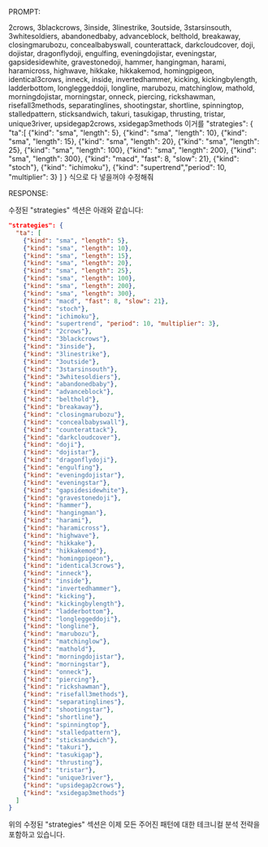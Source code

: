 PROMPT:

2crows, 3blackcrows, 3inside, 3linestrike, 3outside, 3starsinsouth, 3whitesoldiers, abandonedbaby, advanceblock, belthold, breakaway, closingmarubozu, concealbabyswall, counterattack, darkcloudcover, doji, dojistar, dragonflydoji, engulfing, eveningdojistar, eveningstar, gapsidesidewhite, gravestonedoji, hammer, hangingman, harami, haramicross, highwave, hikkake, hikkakemod, homingpigeon, identical3crows, inneck, inside, invertedhammer, kicking, kickingbylength, ladderbottom, longleggeddoji, longline, marubozu, matchinglow, mathold, morningdojistar, morningstar, onneck, piercing, rickshawman, risefall3methods, separatinglines, shootingstar, shortline, spinningtop, stalledpattern, sticksandwich, takuri, tasukigap, thrusting, tristar, unique3river, upsidegap2crows, xsidegap3methods 이거를 "strategies": { "ta":\[ {"kind": "sma", "length": 5}, {"kind": "sma", "length": 10}, {"kind": "sma", "length": 15}, {"kind": "sma", "length": 20}, {"kind": "sma", "length": 25}, {"kind": "sma", "length": 100}, {"kind": "sma", "length": 200}, {"kind": "sma", "length": 300}, {"kind": "macd", "fast": 8, "slow": 21}, {"kind": "stoch"}, {"kind": "ichimoku"}, {"kind": "supertrend","period": 10, "multiplier": 3} \] } 식으로 다 넣을꺼야 수정해줘

RESPONSE:

수정된 "strategies" 섹션은 아래와 같습니다:

```json
"strategies": {
  "ta": [
    {"kind": "sma", "length": 5},
    {"kind": "sma", "length": 10},
    {"kind": "sma", "length": 15},
    {"kind": "sma", "length": 20},
    {"kind": "sma", "length": 25},
    {"kind": "sma", "length": 100},
    {"kind": "sma", "length": 200},
    {"kind": "sma", "length": 300},
    {"kind": "macd", "fast": 8, "slow": 21},
    {"kind": "stoch"},
    {"kind": "ichimoku"},
    {"kind": "supertrend", "period": 10, "multiplier": 3},
    {"kind": "2crows"},
    {"kind": "3blackcrows"},
    {"kind": "3inside"},
    {"kind": "3linestrike"},
    {"kind": "3outside"},
    {"kind": "3starsinsouth"},
    {"kind": "3whitesoldiers"},
    {"kind": "abandonedbaby"},
    {"kind": "advanceblock"},
    {"kind": "belthold"},
    {"kind": "breakaway"},
    {"kind": "closingmarubozu"},
    {"kind": "concealbabyswall"},
    {"kind": "counterattack"},
    {"kind": "darkcloudcover"},
    {"kind": "doji"},
    {"kind": "dojistar"},
    {"kind": "dragonflydoji"},
    {"kind": "engulfing"},
    {"kind": "eveningdojistar"},
    {"kind": "eveningstar"},
    {"kind": "gapsidesidewhite"},
    {"kind": "gravestonedoji"},
    {"kind": "hammer"},
    {"kind": "hangingman"},
    {"kind": "harami"},
    {"kind": "haramicross"},
    {"kind": "highwave"},
    {"kind": "hikkake"},
    {"kind": "hikkakemod"},
    {"kind": "homingpigeon"},
    {"kind": "identical3crows"},
    {"kind": "inneck"},
    {"kind": "inside"},
    {"kind": "invertedhammer"},
    {"kind": "kicking"},
    {"kind": "kickingbylength"},
    {"kind": "ladderbottom"},
    {"kind": "longleggeddoji"},
    {"kind": "longline"},
    {"kind": "marubozu"},
    {"kind": "matchinglow"},
    {"kind": "mathold"},
    {"kind": "morningdojistar"},
    {"kind": "morningstar"},
    {"kind": "onneck"},
    {"kind": "piercing"},
    {"kind": "rickshawman"},
    {"kind": "risefall3methods"},
    {"kind": "separatinglines"},
    {"kind": "shootingstar"},
    {"kind": "shortline"},
    {"kind": "spinningtop"},
    {"kind": "stalledpattern"},
    {"kind": "sticksandwich"},
    {"kind": "takuri"},
    {"kind": "tasukigap"},
    {"kind": "thrusting"},
    {"kind": "tristar"},
    {"kind": "unique3river"},
    {"kind": "upsidegap2crows"},
    {"kind": "xsidegap3methods"}
  ]
}
```

위의 수정된 "strategies" 섹션은 이제 모든 주어진 패턴에 대한 테크니컬 분석 전략을 포함하고 있습니다.